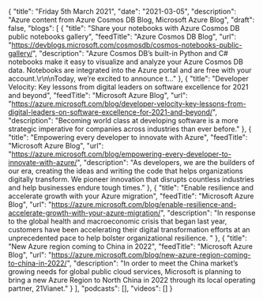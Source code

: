 {
  "title": "Friday 5th March 2021",
  "date": "2021-03-05",
  "description": "Azure content from Azure Cosmos DB Blog, Microsoft Azure Blog",
  "draft": false,
  "blogs": [
    {
      "title": "Share your notebooks with Azure Cosmos DB public notebooks gallery",
      "feedTitle": "Azure Cosmos DB Blog",
      "url": "https://devblogs.microsoft.com/cosmosdb/cosmos-notebooks-public-gallery/",
      "description": "Azure Cosmos DB’s built-in Python and C# notebooks make it easy to visualize and analyze your Azure Cosmos DB data. Notebooks are integrated into the Azure portal and are free with your account.\r\n\nToday, we’re excited to announce t..."
    },
    {
      "title": "Developer Velocity: Key lessons from digital leaders on software excellence for 2021 and beyond",
      "feedTitle": "Microsoft Azure Blog",
      "url": "https://azure.microsoft.com/blog/developer-velocity-key-lessons-from-digital-leaders-on-software-excellence-for-2021-and-beyond/",
      "description": "Becoming world class at developing software is a more strategic imperative for companies across industries than ever before."
    },
    {
      "title": "Empowering every developer to innovate with Azure",
      "feedTitle": "Microsoft Azure Blog",
      "url": "https://azure.microsoft.com/blog/empowering-every-developer-to-innovate-with-azure/",
      "description": "As developers, we are the builders of our era, creating the ideas and writing the code that helps organizations digitally transform. We pioneer innovation that disrupts countless industries and help businesses endure tough times."
    },
    {
      "title": "Enable resilience and accelerate growth with your Azure migration",
      "feedTitle": "Microsoft Azure Blog",
      "url": "https://azure.microsoft.com/blog/enable-resilience-and-accelerate-growth-with-your-azure-migration/",
      "description": "In response to the global health and macroeconomic crisis that began last year, customers have been accelerating their digital transformation efforts at an unprecedented pace to help bolster organizational resilience. "
    },
    {
      "title": "New Azure region coming to China in 2022",
      "feedTitle": "Microsoft Azure Blog",
      "url": "https://azure.microsoft.com/blog/new-azure-region-coming-to-china-in-2022/",
      "description": "In order to meet the China market’s growing needs for global public cloud services, Microsoft is planning to bring a new Azure Region to North China in 2022 through its local operating partner, 21Vianet."
    }
  ],
  "podcasts": [],
  "videos": []
}